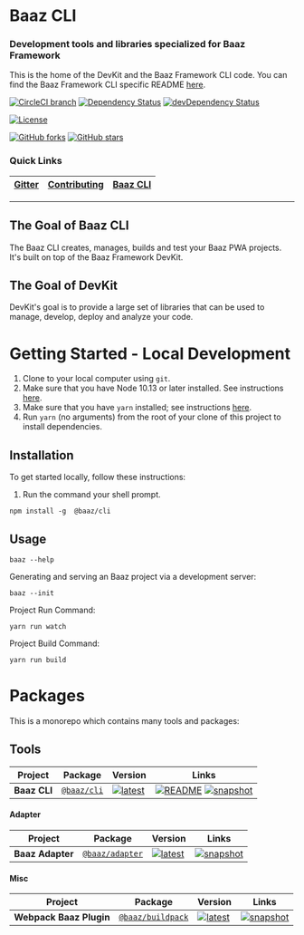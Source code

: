 

# Baaz CLI
### Development tools and libraries specialized for Baaz Framework

This is the home of the DevKit and the Baaz Framework CLI code. You can find the Baaz Framework CLI specific README
[here](/README.md).


[![CircleCI branch](https://img.shields.io/circleci/project/github/dominicg666/baaz-cli/master.svg?label=circleci)](https://circleci.com/gh/dominicg666/baaz-cli) [![Dependency Status](https://david-dm.org/dominicg666/baaz-cli.svg)](https://david-dm.org/dominicg666/baaz-cli) [![devDependency Status](https://david-dm.org/baaz/baaz-cli/dev-status.svg)](https://david-dm.org/dominicg666/baaz-cli?type=dev) 

[![License](https://img.shields.io/npm/l/@baaz/cli.svg)](/LICENSE) 

[![GitHub forks](https://img.shields.io/github/forks/dominicg666/baaz-cli.svg?style=social&label=Fork)](https://github.com/dominicg666/baaz-cli/fork) [![GitHub stars](https://img.shields.io/github/stars/dominicg666/baaz-cli.svg?style=social&label=Star)](https://github.com/dominicg666/baaz-cli) 



### Quick Links
[Gitter](https://gitter.im/dominicg666/baaz-cli) | [Contributing](/CONTRIBUTING.md) | [Baaz CLI](http://github.com/dominicg666/baaz-cli) | 
|---|---|---|

----

## The Goal of Baaz CLI

The Baaz CLI creates, manages, builds and test your Baaz PWA projects. It's built on top of the
Baaz Framework DevKit.

## The Goal of DevKit

DevKit's goal is to provide a large set of libraries that can be used to manage, develop, deploy and
analyze your code.

# Getting Started - Local Development

1. Clone to your local computer using `git`.
1. Make sure that you have Node 10.13 or later installed. See instructions [here](https://nodejs.org/en/download/).
1. Make sure that you have `yarn` installed; see instructions [here](https://yarnpkg.com/lang/en/docs/install/).
1. Run `yarn` (no arguments) from the root of your clone of this project to install dependencies.

## Installation

To get started locally, follow these instructions:

1. Run the command your shell prompt.
```shell
npm install -g  @baaz/cli
```

## Usage

```
baaz --help

```
Generating and serving an Baaz project via a development server:

```
baaz --init

```

Project Run Command:

```
yarn run watch

```

Project Build Command:

```
yarn run build

```

# Packages

This is a monorepo which contains many tools and packages:



## Tools

| Project | Package | Version | Links |
|---|---|---|---|
**Baaz CLI** | [`@baaz/cli`](https://npmjs.com/package/@baaz/cli) | [![latest](https://img.shields.io/npm/v/%40@baaz%2Fcli/latest.svg)](https://npmjs.com/package/@baaz/cli) | [![README](https://img.shields.io/badge/README--green.svg)](/dominicg666/baaz-cli/README.md) [![snapshot](https://img.shields.io/badge/snapshot--blue.svg)](https://github.com/dominicg666/baaz-cli)



#### Adapter

| Project | Package | Version | Links |
|---|---|---|---|
**Baaz Adapter** | [`@baaz/adapter`](https://npmjs.com/package/@baaz/adapter) | [![latest](https://img.shields.io/npm/v/%40baaz%adapter/latest.svg)](https://npmjs.com/package/@baaz/adapter) |  [![snapshot](https://img.shields.io/badge/snapshot--blue.svg)](https://github.com/baaz/baaz-adapter)

#### Misc

| Project | Package | Version | Links |
|---|---|---|---|
**Webpack Baaz Plugin** | [`@baaz/buildpack`](https://npmjs.com/package/@baaz/buildpack) | [![latest](https://img.shields.io/npm/v/%40baaz%2Fbuildpack/latest.svg)](https://npmjs.com/package/@baaz/webpack) |  [![snapshot](https://img.shields.io/badge/snapshot--blue.svg)](https://github.com/dominicg666/baaz-adapter)


